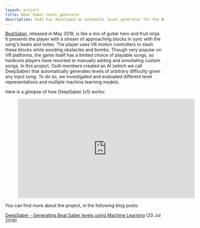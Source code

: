 ```yaml
---
layout: project
title: Beat Saber level generator
description: OxAI has developed an automatic level generator for the BeatSaber VR game.
---
```


<a href="http://beatsaber.com/" target="_blank">BeatSaber</a>, released in May 2018, is like a mix of guitar hero and fruit ninja. It presents the player with a stream of approaching blocks in sync with the song's beats and notes. The player uses VR motion controllers to slash these blocks while avoiding obstacles and bombs. Though very popular on VR platforms, the game itself has a limited choice of playable songs, so hardcore players have resorted to manually adding and annotating custom songs. In this project, OxAI members created an AI (which we call DeepSaber) that automatically generates levels of arbitrary difficulty given any input song. To do so, we investigated and evaluated different level representations and multiple machine learning models.

Here is a glimpse of how DeepSaber (v1) works:

<figure class="video_container">
<iframe width="560" height="315" src="https://www.youtube.com/embed/KEoub64Zfp8" frameborder="0" allow="accelerometer; autoplay; encrypted-media; gyroscope; picture-in-picture" allowfullscreen></iframe>
</figure>

You can find more about the project, in the following blog posts:

[DeepSaber - Generating Beat Saber levels using Machine Learning](/2019/07/20/deepsaber.html) (20 Jul 2019)

